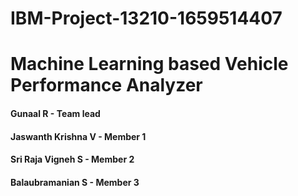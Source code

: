 # IBM-Project-13210-1659514407

# Machine Learning based Vehicle Performance Analyzer

#### Gunaal R - Team lead
#### Jaswanth Krishna V - Member 1
#### Sri Raja Vigneh S - Member 2
#### Balaubramanian S - Member 3

